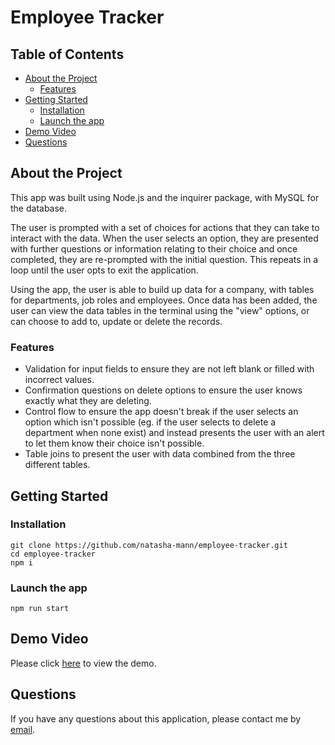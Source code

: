 <h1>Employee Tracker</h1>

<h2> Table of Contents </h2>

- [About the Project](#about-the-project)
  - [Features](#features)
- [Getting Started](#getting-started)
  - [Installation](#installation)
  - [Launch the app](#launch-the-app)
- [Demo Video](#demo-video)
- [Questions](#questions)

## About the Project

This app was built using Node.js and the inquirer package, with MySQL for the database.

The user is prompted with a set of choices for actions that they can take to interact with the data. When the user selects an option, they are presented with further questions or information relating to their choice and once completed, they are re-prompted with the initial question. This repeats in a loop until the user opts to exit the application.

Using the app, the user is able to build up data for a company, with tables for departments, job roles and employees. Once data has been added, the user can view the data tables in the terminal using the "view" options, or can choose to add to, update or delete the records.

### Features

- Validation for input fields to ensure they are not left blank or filled with incorrect values.
- Confirmation questions on delete options to ensure the user knows exactly what they are deleting.
- Control flow to ensure the app doesn't break if the user selects an option which isn't possible (eg. if the user selects to delete a department when none exist) and instead presents the user with an alert to let them know their choice isn't possible.
- Table joins to present the user with data combined from the three different tables.

## Getting Started

### Installation

```
git clone https://github.com/natasha-mann/employee-tracker.git
cd employee-tracker
npm i
```

### Launch the app

```
npm run start
```

## Demo Video

Please click [here](https://drive.google.com/file/d/1z0zMSgBMnb-HgShlNS7IQfu3F91RHdhY/view?usp=sharing) to view the demo.

## Questions

If you have any questions about this application, please contact me by [email](mailto:natasha.s.mann@gmail.com).
